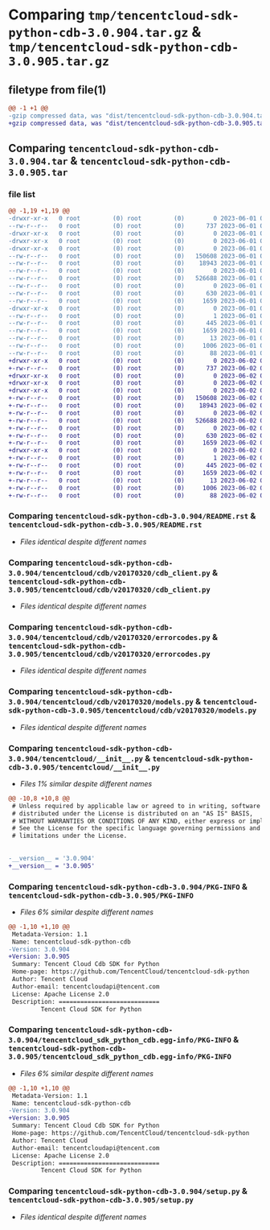 # Comparing `tmp/tencentcloud-sdk-python-cdb-3.0.904.tar.gz` & `tmp/tencentcloud-sdk-python-cdb-3.0.905.tar.gz`

## filetype from file(1)

```diff
@@ -1 +1 @@
-gzip compressed data, was "dist/tencentcloud-sdk-python-cdb-3.0.904.tar", last modified: Thu Jun  1 02:28:38 2023, max compression
+gzip compressed data, was "dist/tencentcloud-sdk-python-cdb-3.0.905.tar", last modified: Fri Jun  2 00:22:49 2023, max compression
```

## Comparing `tencentcloud-sdk-python-cdb-3.0.904.tar` & `tencentcloud-sdk-python-cdb-3.0.905.tar`

### file list

```diff
@@ -1,19 +1,19 @@
-drwxr-xr-x   0 root         (0) root         (0)        0 2023-06-01 02:28:38.000000 tencentcloud-sdk-python-cdb-3.0.904/
--rw-r--r--   0 root         (0) root         (0)      737 2023-06-01 02:28:38.000000 tencentcloud-sdk-python-cdb-3.0.904/README.rst
-drwxr-xr-x   0 root         (0) root         (0)        0 2023-06-01 02:28:38.000000 tencentcloud-sdk-python-cdb-3.0.904/tencentcloud/
-drwxr-xr-x   0 root         (0) root         (0)        0 2023-06-01 02:28:38.000000 tencentcloud-sdk-python-cdb-3.0.904/tencentcloud/cdb/
-drwxr-xr-x   0 root         (0) root         (0)        0 2023-06-01 02:28:38.000000 tencentcloud-sdk-python-cdb-3.0.904/tencentcloud/cdb/v20170320/
--rw-r--r--   0 root         (0) root         (0)   150608 2023-06-01 02:28:38.000000 tencentcloud-sdk-python-cdb-3.0.904/tencentcloud/cdb/v20170320/cdb_client.py
--rw-r--r--   0 root         (0) root         (0)    18943 2023-06-01 02:28:38.000000 tencentcloud-sdk-python-cdb-3.0.904/tencentcloud/cdb/v20170320/errorcodes.py
--rw-r--r--   0 root         (0) root         (0)        0 2023-06-01 02:28:38.000000 tencentcloud-sdk-python-cdb-3.0.904/tencentcloud/cdb/v20170320/__init__.py
--rw-r--r--   0 root         (0) root         (0)   526688 2023-06-01 02:28:38.000000 tencentcloud-sdk-python-cdb-3.0.904/tencentcloud/cdb/v20170320/models.py
--rw-r--r--   0 root         (0) root         (0)        0 2023-06-01 02:28:38.000000 tencentcloud-sdk-python-cdb-3.0.904/tencentcloud/cdb/__init__.py
--rw-r--r--   0 root         (0) root         (0)      630 2023-06-01 02:28:38.000000 tencentcloud-sdk-python-cdb-3.0.904/tencentcloud/__init__.py
--rw-r--r--   0 root         (0) root         (0)     1659 2023-06-01 02:28:38.000000 tencentcloud-sdk-python-cdb-3.0.904/PKG-INFO
-drwxr-xr-x   0 root         (0) root         (0)        0 2023-06-01 02:28:38.000000 tencentcloud-sdk-python-cdb-3.0.904/tencentcloud_sdk_python_cdb.egg-info/
--rw-r--r--   0 root         (0) root         (0)        1 2023-06-01 02:28:38.000000 tencentcloud-sdk-python-cdb-3.0.904/tencentcloud_sdk_python_cdb.egg-info/dependency_links.txt
--rw-r--r--   0 root         (0) root         (0)      445 2023-06-01 02:28:38.000000 tencentcloud-sdk-python-cdb-3.0.904/tencentcloud_sdk_python_cdb.egg-info/SOURCES.txt
--rw-r--r--   0 root         (0) root         (0)     1659 2023-06-01 02:28:38.000000 tencentcloud-sdk-python-cdb-3.0.904/tencentcloud_sdk_python_cdb.egg-info/PKG-INFO
--rw-r--r--   0 root         (0) root         (0)       13 2023-06-01 02:28:38.000000 tencentcloud-sdk-python-cdb-3.0.904/tencentcloud_sdk_python_cdb.egg-info/top_level.txt
--rw-r--r--   0 root         (0) root         (0)     1006 2023-06-01 02:28:38.000000 tencentcloud-sdk-python-cdb-3.0.904/setup.py
--rw-r--r--   0 root         (0) root         (0)       88 2023-06-01 02:28:38.000000 tencentcloud-sdk-python-cdb-3.0.904/setup.cfg
+drwxr-xr-x   0 root         (0) root         (0)        0 2023-06-02 00:22:49.000000 tencentcloud-sdk-python-cdb-3.0.905/
+-rw-r--r--   0 root         (0) root         (0)      737 2023-06-02 00:22:49.000000 tencentcloud-sdk-python-cdb-3.0.905/README.rst
+drwxr-xr-x   0 root         (0) root         (0)        0 2023-06-02 00:22:49.000000 tencentcloud-sdk-python-cdb-3.0.905/tencentcloud/
+drwxr-xr-x   0 root         (0) root         (0)        0 2023-06-02 00:22:49.000000 tencentcloud-sdk-python-cdb-3.0.905/tencentcloud/cdb/
+drwxr-xr-x   0 root         (0) root         (0)        0 2023-06-02 00:22:49.000000 tencentcloud-sdk-python-cdb-3.0.905/tencentcloud/cdb/v20170320/
+-rw-r--r--   0 root         (0) root         (0)   150608 2023-06-02 00:22:49.000000 tencentcloud-sdk-python-cdb-3.0.905/tencentcloud/cdb/v20170320/cdb_client.py
+-rw-r--r--   0 root         (0) root         (0)    18943 2023-06-02 00:22:49.000000 tencentcloud-sdk-python-cdb-3.0.905/tencentcloud/cdb/v20170320/errorcodes.py
+-rw-r--r--   0 root         (0) root         (0)        0 2023-06-02 00:22:49.000000 tencentcloud-sdk-python-cdb-3.0.905/tencentcloud/cdb/v20170320/__init__.py
+-rw-r--r--   0 root         (0) root         (0)   526688 2023-06-02 00:22:49.000000 tencentcloud-sdk-python-cdb-3.0.905/tencentcloud/cdb/v20170320/models.py
+-rw-r--r--   0 root         (0) root         (0)        0 2023-06-02 00:22:49.000000 tencentcloud-sdk-python-cdb-3.0.905/tencentcloud/cdb/__init__.py
+-rw-r--r--   0 root         (0) root         (0)      630 2023-06-02 00:22:49.000000 tencentcloud-sdk-python-cdb-3.0.905/tencentcloud/__init__.py
+-rw-r--r--   0 root         (0) root         (0)     1659 2023-06-02 00:22:49.000000 tencentcloud-sdk-python-cdb-3.0.905/PKG-INFO
+drwxr-xr-x   0 root         (0) root         (0)        0 2023-06-02 00:22:49.000000 tencentcloud-sdk-python-cdb-3.0.905/tencentcloud_sdk_python_cdb.egg-info/
+-rw-r--r--   0 root         (0) root         (0)        1 2023-06-02 00:22:49.000000 tencentcloud-sdk-python-cdb-3.0.905/tencentcloud_sdk_python_cdb.egg-info/dependency_links.txt
+-rw-r--r--   0 root         (0) root         (0)      445 2023-06-02 00:22:49.000000 tencentcloud-sdk-python-cdb-3.0.905/tencentcloud_sdk_python_cdb.egg-info/SOURCES.txt
+-rw-r--r--   0 root         (0) root         (0)     1659 2023-06-02 00:22:49.000000 tencentcloud-sdk-python-cdb-3.0.905/tencentcloud_sdk_python_cdb.egg-info/PKG-INFO
+-rw-r--r--   0 root         (0) root         (0)       13 2023-06-02 00:22:49.000000 tencentcloud-sdk-python-cdb-3.0.905/tencentcloud_sdk_python_cdb.egg-info/top_level.txt
+-rw-r--r--   0 root         (0) root         (0)     1006 2023-06-02 00:22:49.000000 tencentcloud-sdk-python-cdb-3.0.905/setup.py
+-rw-r--r--   0 root         (0) root         (0)       88 2023-06-02 00:22:49.000000 tencentcloud-sdk-python-cdb-3.0.905/setup.cfg
```

### Comparing `tencentcloud-sdk-python-cdb-3.0.904/README.rst` & `tencentcloud-sdk-python-cdb-3.0.905/README.rst`

 * *Files identical despite different names*

### Comparing `tencentcloud-sdk-python-cdb-3.0.904/tencentcloud/cdb/v20170320/cdb_client.py` & `tencentcloud-sdk-python-cdb-3.0.905/tencentcloud/cdb/v20170320/cdb_client.py`

 * *Files identical despite different names*

### Comparing `tencentcloud-sdk-python-cdb-3.0.904/tencentcloud/cdb/v20170320/errorcodes.py` & `tencentcloud-sdk-python-cdb-3.0.905/tencentcloud/cdb/v20170320/errorcodes.py`

 * *Files identical despite different names*

### Comparing `tencentcloud-sdk-python-cdb-3.0.904/tencentcloud/cdb/v20170320/models.py` & `tencentcloud-sdk-python-cdb-3.0.905/tencentcloud/cdb/v20170320/models.py`

 * *Files identical despite different names*

### Comparing `tencentcloud-sdk-python-cdb-3.0.904/tencentcloud/__init__.py` & `tencentcloud-sdk-python-cdb-3.0.905/tencentcloud/__init__.py`

 * *Files 1% similar despite different names*

```diff
@@ -10,8 +10,8 @@
 # Unless required by applicable law or agreed to in writing, software
 # distributed under the License is distributed on an "AS IS" BASIS,
 # WITHOUT WARRANTIES OR CONDITIONS OF ANY KIND, either express or implied.
 # See the License for the specific language governing permissions and
 # limitations under the License.
 
 
-__version__ = '3.0.904'
+__version__ = '3.0.905'
```

### Comparing `tencentcloud-sdk-python-cdb-3.0.904/PKG-INFO` & `tencentcloud-sdk-python-cdb-3.0.905/PKG-INFO`

 * *Files 6% similar despite different names*

```diff
@@ -1,10 +1,10 @@
 Metadata-Version: 1.1
 Name: tencentcloud-sdk-python-cdb
-Version: 3.0.904
+Version: 3.0.905
 Summary: Tencent Cloud Cdb SDK for Python
 Home-page: https://github.com/TencentCloud/tencentcloud-sdk-python
 Author: Tencent Cloud
 Author-email: tencentcloudapi@tencent.com
 License: Apache License 2.0
 Description: ============================
         Tencent Cloud SDK for Python
```

### Comparing `tencentcloud-sdk-python-cdb-3.0.904/tencentcloud_sdk_python_cdb.egg-info/PKG-INFO` & `tencentcloud-sdk-python-cdb-3.0.905/tencentcloud_sdk_python_cdb.egg-info/PKG-INFO`

 * *Files 6% similar despite different names*

```diff
@@ -1,10 +1,10 @@
 Metadata-Version: 1.1
 Name: tencentcloud-sdk-python-cdb
-Version: 3.0.904
+Version: 3.0.905
 Summary: Tencent Cloud Cdb SDK for Python
 Home-page: https://github.com/TencentCloud/tencentcloud-sdk-python
 Author: Tencent Cloud
 Author-email: tencentcloudapi@tencent.com
 License: Apache License 2.0
 Description: ============================
         Tencent Cloud SDK for Python
```

### Comparing `tencentcloud-sdk-python-cdb-3.0.904/setup.py` & `tencentcloud-sdk-python-cdb-3.0.905/setup.py`

 * *Files identical despite different names*

